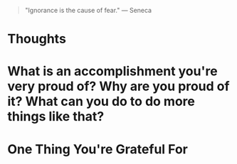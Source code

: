
> \"Ignorance is the cause of fear.\" — Seneca

# Thoughts

# What is an accomplishment you're very proud of? Why are you proud of it? What can you do to do more things like that?

# One Thing You're Grateful For

